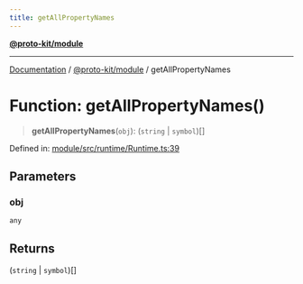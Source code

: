 ```yaml
---
title: getAllPropertyNames
---
```


[**@proto-kit/module**](../README.md)

***

[Documentation](../../../README.md) / [@proto-kit/module](../README.md) / getAllPropertyNames

# Function: getAllPropertyNames()

> **getAllPropertyNames**(`obj`): (`string` \| `symbol`)[]

Defined in: [module/src/runtime/Runtime.ts:39](https://github.com/proto-kit/framework/blob/4d6b3b6da51b3edee0fbf25ce72c1f59ec61e891/packages/module/src/runtime/Runtime.ts#L39)

## Parameters

### obj

`any`

## Returns

(`string` \| `symbol`)[]
